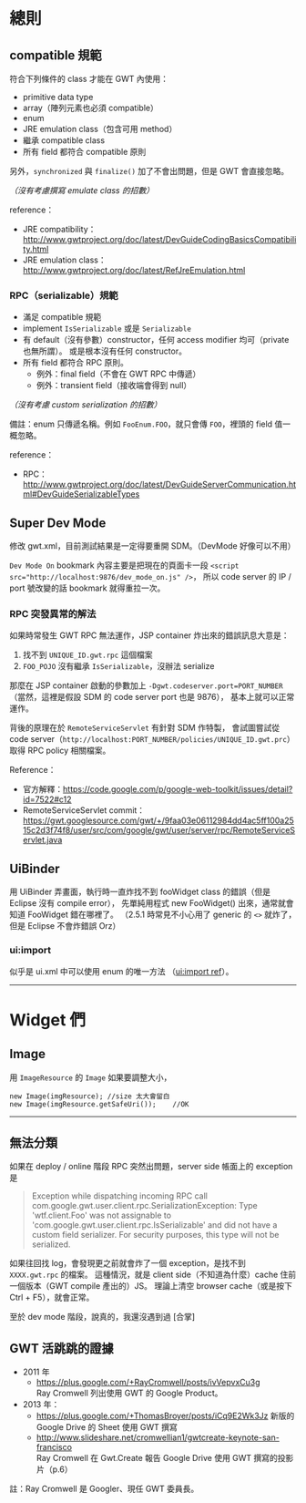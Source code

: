 總則
====

compatible 規範
---------------
符合下列條件的 class 才能在 GWT 內使用：

* primitive data type
* array（陣列元素也必須 compatible）
* enum
* JRE emulation class（包含可用 method）
* 繼承 compatible class
* 所有 field 都符合 compatible 原則

另外，`synchronized` 與 `finalize()` 加了不會出問題，但是 GWT 會直接忽略。

_（沒有考慮撰寫 emulate class 的招數）_

reference：

* JRE compatibility：http://www.gwtproject.org/doc/latest/DevGuideCodingBasicsCompatibility.html
* JRE emulation class： http://www.gwtproject.org/doc/latest/RefJreEmulation.html


### RPC（serializable）規範 ###

* 滿足 compatible 規範
* implement `IsSerializable` 或是 `Serializable`
* 有 default（沒有參數）constructor，任何 access modifier 均可（private 也無所謂）。
	或是根本沒有任何 constructor。
* 所有 field 都符合 RPC 原則。
	* 例外：final field（不會在 GWT RPC 中傳遞）
	* 例外：transient field（接收端會得到 null）

_（沒有考慮 custom serialization 的招數）_

備註：enum 只傳遞名稱。例如 `FooEnum.FOO`，就只會傳 `FOO`，裡頭的 field 值一概忽略。

reference：

* RPC： http://www.gwtproject.org/doc/latest/DevGuideServerCommunication.html#DevGuideSerializableTypes


Super Dev Mode
--------------
修改 gwt.xml，目前測試結果是一定得要重開 SDM。（DevMode 好像可以不用）

`Dev Mode On` bookmark 內容主要是把現在的頁面卡一段 `<script src="http://localhost:9876/dev_mode_on.js" />`，
所以 code server 的 IP / port 號改變的話 bookmark 就得重拉一次。


### RPC 突發異常的解法 ###
如果時常發生 GWT RPC 無法運作，JSP container 炸出來的錯誤訊息大意是：

1. 找不到 `UNIQUE_ID.gwt.rpc` 這個檔案
1. `FOO_POJO` 沒有繼承 `IsSerializable`，沒辦法 serialize

那麼在 JSP container 啟動的參數加上 `-Dgwt.codeserver.port=PORT_NUMBER`
（當然，這裡是假設 SDM 的 code server port 也是 9876），
基本上就可以正常運作。

背後的原理在於 `RemoteServiceServlet` 有針對 SDM 作特製，
會試圖嘗試從 code server（`http://localhost:PORT_NUMBER/policies/UNIQUE_ID.gwt.prc`）取得 RPC policy 相關檔案。

Reference：

* 官方解釋：https://code.google.com/p/google-web-toolkit/issues/detail?id=7522#c12
* RemoteServiceServlet commit：https://gwt.googlesource.com/gwt/+/9faa03e06112984dd4ac5ff100a2515c2d3f74f8/user/src/com/google/gwt/user/server/rpc/RemoteServiceServlet.java


UiBinder
--------
用 UiBinder 弄畫面，執行時一直炸找不到 fooWidget class 的錯誤（但是 Eclipse 沒有 compile error），
先單純用程式 new FooWidget() 出來，通常就會知道 FooWidget 錯在哪裡了。
（2.5.1 時常見不小心用了 generic 的 `<>` 就炸了，但是 Eclipse 不會炸錯誤 Orz）


### ui:import ###
似乎是 ui.xml 中可以使用 enum 的唯一方法
（[ui:import ref](http://stackoverflow.com/questions/9492658/can-i-use-enum-values-as-field-values-inside-uibinder-template)）。

______________________________________________________________________

Widget 們
=========

Image
-----
用 `ImageResource` 的 `Image` 如果要調整大小，

	new Image(imgResource);	//size 太大會留白
	new Image(imgResource.getSafeUri());	//OK

______________________________________________________________________

無法分類
--------
如果在 deploy / online 階段 RPC 突然出問題，server side 帳面上的 exception 是

> Exception while dispatching incoming RPC call com.google.gwt.user.client.rpc.SerializationException: 
> Type 'wtf.client.Foo' was not assignable to 'com.google.gwt.user.client.rpc.IsSerializable' and did not have a custom field serializer.
> For security purposes, this type will not be serialized.

如果往回找 log，會發現更之前就會炸了一個 exception，是找不到 `XXXX.gwt.rpc` 的檔案。
這種情況，就是 client side（不知道為什麼）cache 住前一個版本（GWT compile 產出的）JS。
理論上清空 browser cache（或是按下 Ctrl + F5），就會正常。

至於 dev mode 階段，說真的，我還沒遇到過 [合掌]


GWT 活跳跳的證據
----------------
* 2011 年
	* https://plus.google.com/+RayCromwell/posts/ivVepvxCu3g  
		Ray Cromwell 列出使用 GWT 的 Google Product。
* 2013 年：
	* https://plus.google.com/+ThomasBroyer/posts/iCq9E2Wk3Jz
		新版的 Google Drive 的 Sheet 使用 GWT 撰寫
	* http://www.slideshare.net/cromwellian1/gwtcreate-keynote-san-francisco  
		Ray Cromwell 在 Gwt.Create 報告 Google Drive 使用 GWT 撰寫的投影片（p.6）

註：Ray Cromwell 是 Googler、現任 GWT 委員長。
